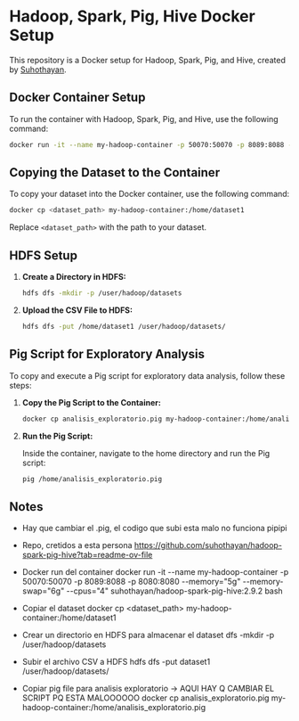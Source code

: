 # Hadoop, Spark, Pig, Hive Docker Setup

This repository is a Docker setup for Hadoop, Spark, Pig, and Hive, created by [Suhothayan](https://github.com/suhothayan).

## Docker Container Setup

To run the container with Hadoop, Spark, Pig, and Hive, use the following command:

```sh
docker run -it --name my-hadoop-container -p 50070:50070 -p 8089:8088 -p 8080:8080 --memory="5g" --memory-swap="6g" --cpus="4" suhothayan/hadoop-spark-pig-hive:2.9.2 bash
```

## Copying the Dataset to the Container

To copy your dataset into the Docker container, use the following command:

```sh
docker cp <dataset_path> my-hadoop-container:/home/dataset1
```

Replace `<dataset_path>` with the path to your dataset.

## HDFS Setup

1. **Create a Directory in HDFS:**

    ```sh
    hdfs dfs -mkdir -p /user/hadoop/datasets
    ```

2. **Upload the CSV File to HDFS:**

    ```sh
    hdfs dfs -put /home/dataset1 /user/hadoop/datasets/
    ```

## Pig Script for Exploratory Analysis

To copy and execute a Pig script for exploratory data analysis, follow these steps:

1. **Copy the Pig Script to the Container:**

    ```sh
    docker cp analisis_exploratorio.pig my-hadoop-container:/home/analisis_exploratorio.pig
    ```

2. **Run the Pig Script:**

    Inside the container, navigate to the home directory and run the Pig script:

    ```sh
    pig /home/analisis_exploratorio.pig
    ```

## Notes

- Hay que cambiar el .pig, el codigo que subi esta malo no funciona pipipi

- Repo, cretidos a esta persona
https://github.com/suhothayan/hadoop-spark-pig-hive?tab=readme-ov-file

- Docker run del container
docker run -it --name my-hadoop-container -p 50070:50070 -p 8089:8088 -p 8080:8080 --memory="5g" --memory-swap="6g" --cpus="4" suhothayan/hadoop-spark-pig-hive:2.9.2 bash

- Copiar el dataset
docker cp <dataset_path> my-hadoop-container:/home/dataset1

- Crear un directorio en HDFS para almacenar el dataset
     dfs -mkdir -p /user/hadoop/datasets

- Subir el archivo CSV a HDFS
hdfs dfs -put dataset1 /user/hadoop/datasets/

- Copiar pig file para analisis exploratorio -> AQUI HAY Q CAMBIAR EL SCRIPT PQ ESTA MALOOOOOO
docker cp analisis_exploratorio.pig my-hadoop-container:/home/analisis_exploratorio.pig